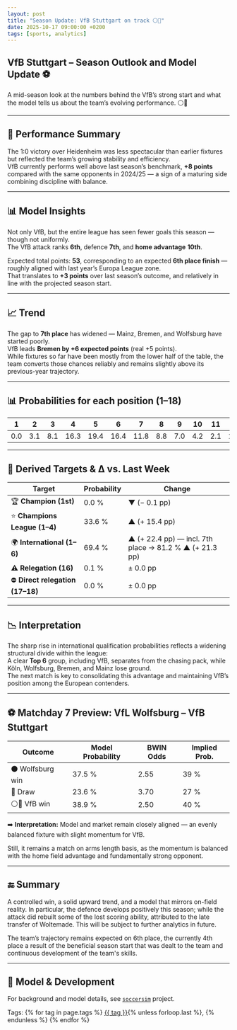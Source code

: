 ```yaml
---
layout: post
title: "Season Update: VfB Stuttgart on track ⚪️🔴"
date: 2025-10-17 09:00:00 +0200
tags: [sports, analytics]
---
```


## VfB Stuttgart – Season Outlook and Model Update ⚽

A mid-season look at the numbers behind the VfB’s strong start and what the model tells us about the team’s evolving performance. ⚪️🔴

---

## 🧩 Performance Summary

The 1:0 victory over Heidenheim was less spectacular than earlier fixtures but reflected the team’s growing stability and efficiency.  
VfB currently performs well above last season’s benchmark, **+8 points** compared with the same opponents in 2024/25 — a sign of a maturing side combining discipline with balance.

---

## 📊 Model Insights

Not only VfB, but the entire league has seen fewer goals this season — though not uniformly.  
The VfB attack ranks **6th**, defence **7th**, and **home advantage** **10th**.

Expected total points: **53**, corresponding to an expected **6th place finish** — roughly aligned with last year’s Europa League zone.  
That translates to **+3 points** over last season’s outcome, and relatively in line with the projected season start.

---

## 📈 Trend

The gap to **7th place** has widened — Mainz, Bremen, and Wolfsburg have started poorly.  
VfB leads **Bremen by +6 expected points** (real +5 points).  
While fixtures so far have been mostly from the lower half of the table, the team converts those chances reliably and remains slightly above its previous-year trajectory.

---

## 📊 Probabilities for each position (1–18)

| 1 | 2 | 3 | 4 | 5 | 6 | 7 | 8 | 9 | 10 | 11 | 12 | 13 | 14 | 15 | 16 | 17 | 18 |
|:-:|:-:|:-:|:-:|:-:|:-:|:-:|:-:|:-:|:-:|:-:|:-:|:-:|:-:|:-:|:-:|:-:|:-:|
| 0.0 | 3.1 | 8.1 | 16.3 | 19.4 | 16.4 | 11.8 | 8.8 | 7.0 | 4.2 | 2.1 | 1.4 | 0.5 | 0.5 | 0.3 | 0.1 | 0.0 | 0.0 |

---

## 🎯 Derived Targets & Δ vs. Last Week

| Target | Probability | Change |
|---------|-------------|--------|
| 🏆 **Champion (1st)** | 0.0 % | ▼ (− 0.1 pp) |
| ⭐ **Champions League (1–4)** | 33.6 % | ▲ (+ 15.4 pp) |
| 🌍 **International (1–6)** | 69.4 % | ▲ (+ 22.4 pp) — incl. 7th place → 81.2 % ▲ (+ 21.3 pp) |
| ⚠️ **Relegation (16)** | 0.1 % | ± 0.0 pp |
| ⛔ **Direct relegation (17–18)** | 0.0 % | ± 0.0 pp |

---

## 📉 Interpretation

The sharp rise in international qualification probabilities reflects a widening structural divide within the league:  
A clear **Top 6** group, including VfB, separates from the chasing pack, while Köln, Wolfsburg, Bremen, and Mainz lose ground.  
The next match is key to consolidating this advantage and maintaining VfB’s position among the European contenders.

---

## ⚽ Matchday 7 Preview: VfL Wolfsburg – VfB Stuttgart

| Outcome | Model Probability | BWIN Odds | Implied Prob. |
|----------|-------------------|-----------|----------------|
| ⚫️ Wolfsburg win | 37.5 % | 2.55 | 39 % |
| 🤝 Draw | 23.6 % | 3.70 | 27 % |
| ⚪️🔴 VfB win | 38.9 % | 2.50 | 40 % |

➡️ **Interpretation:** Model and market remain closely aligned — an evenly balanced fixture with slight momentum for VfB.

Still, it remains a match on arms length basis, as the momentum is balanced with the home field advantage and fundamentally strong opponent.

---

## 🔚 Summary

A controlled win, a solid upward trend, and a model that mirrors on-field reality. In particular, the defence develops positively this season; 
while the attack did rebuilt some of the lost scoring ability, attributed to the late transfer of Woltemade. This will be subject to further analytics in future.

The team’s trajectory remains expected on 6th place, the currently 4th place a result of the beneficial season start that was dealt to the team and continuous development of the team's skills.  

---

## 🧠 Model & Development

For background and model details, see [`soccersim`](https://bvonboyen.github.io/projects/soccersim/) project.



<p>Tags:
{% for tag in page.tags %}
  <a href="/tags/{{ tag | slugify }}/">{{ tag }}</a>{% unless forloop.last %}, {% endunless %}
{% endfor %}
</p>
